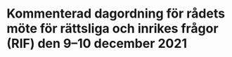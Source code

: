 # Kommenterad dagordning för rådets möte för rättsliga och inrikes frågor (RIF) den 9–10 december 2021


